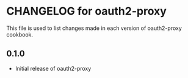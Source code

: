 # CHANGELOG for oauth2-proxy

This file is used to list changes made in each version of oauth2-proxy cookbook.

## 0.1.0
* Initial release of oauth2-proxy
